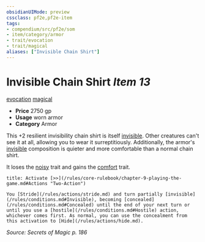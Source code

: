 ```yaml
---
obsidianUIMode: preview
cssclass: pf2e,pf2e-item
tags:
- compendium/src/pf2e/som
- item/category/armor
- trait/evocation
- trait/magical
aliases: ["Invisible Chain Shirt"]
---
```

# Invisible Chain Shirt *Item 13*  
[evocation](/rules/traits/evocation.md)  [magical](/rules/traits/magical.md)  

- **Price** 2750 gp
- **Usage** worn armor
- **Category** Armor

This +2 resilient invisibility chain shirt is itself [invisible](/rules/conditions.md#Invisible). Other creatures can't see it at all, allowing you to wear it surreptitiously. Additionally, the armor's [invisible](/rules/conditions.md#Invisible) composition is quieter and more comfortable than a normal chain shirt.

It loses the [noisy](/rules/traits/noisy.md) trait and gains the [comfort](/rules/traits/comfort.md) trait.

```ad-embed-ability
title: Activate [>>](/rules/core-rulebook/chapter-9-playing-the-game.md#Actions "Two-Action")

You [Stride](/rules/actions/stride.md) and turn partially [invisible](/rules/conditions.md#Invisible), becoming [concealed](/rules/conditions.md#Concealed) until the end of your next turn or until you use a [hostile](/rules/conditions.md#Hostile) action, whichever comes first. As normal, you can use the concealment from this activation to [Hide](/rules/actions/hide.md).
```

*Source: Secrets of Magic p. 186*